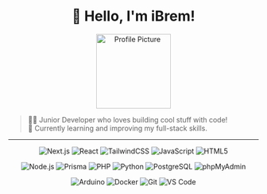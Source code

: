 <h1 align="center">👋 Hello, I'm iBrem!</h1>

<p align="center">
  <img src="https://piskel-imgstore-b.appspot.com/img/713666b3-e847-11ef-a766-a12cb93d4935.gif" 
       width="150" height="150" 
       alt="Profile Picture">
</p>

> 🐻‍❄️ Junior Developer who loves building cool stuff with code!  
> 🚀 Currently learning and improving my full-stack skills.

---

<div align="center">
  
![Next.js](https://img.shields.io/badge/Next.js-000000?style=for-the-badge&logo=next.js)
![React](https://img.shields.io/badge/React-20232A?style=for-the-badge&logo=react&logoColor=61DAFB)
![TailwindCSS](https://img.shields.io/badge/TailwindCSS-0F172A?style=for-the-badge&logo=tailwind-css&logoColor=38B2AC)
![JavaScript](https://img.shields.io/badge/JavaScript-F7DF1E?style=for-the-badge&logo=javascript&logoColor=black)
![HTML5](https://img.shields.io/badge/HTML5-E34F26?style=for-the-badge&logo=html5&logoColor=white)

</div>

<div align="center">
  
![Node.js](https://img.shields.io/badge/Node.js-339933?style=for-the-badge&logo=nodedotjs&logoColor=white)
![Prisma](https://img.shields.io/badge/Prisma-2D3748?style=for-the-badge&logo=prisma&logoColor=white)
![PHP](https://img.shields.io/badge/PHP-777BB4?style=for-the-badge&logo=php&logoColor=white)
![Python](https://img.shields.io/badge/Python-3776AB?style=for-the-badge&logo=python&logoColor=white)
![PostgreSQL](https://img.shields.io/badge/PostgreSQL-336791?style=for-the-badge&logo=postgresql&logoColor=white)
![phpMyAdmin](https://img.shields.io/badge/phpMyAdmin-6C78AF?style=for-the-badge&logo=phpmyadmin&logoColor=white)

</div>

<div align="center">

![Arduino](https://img.shields.io/badge/Arduino-00979D?style=for-the-badge&logo=arduino&logoColor=white)
![Docker](https://img.shields.io/badge/Docker-2496ED?style=for-the-badge&logo=docker&logoColor=white)
![Git](https://img.shields.io/badge/Git-F05032?style=for-the-badge&logo=git&logoColor=white)
![VS Code](https://img.shields.io/badge/VS%20Code-007ACC?style=for-the-badge&logo=visual-studio-code&logoColor=white)

</div>
